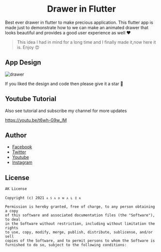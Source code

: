 <h1 align="center">Drawer in Flutter</h1>

Best ever drawer in flutter to make precious application. This flutter app is made just to demonstrate how to we can make an animated drawer that looks beautiful and provides a good user experience as well ❤

> This idea I had in mind for a long time and I finally made it,now here it is. Enjoy 😍

## App Design 
![drawer](https://user-images.githubusercontent.com/36697784/108592442-b50d5700-738f-11eb-82d2-ec24a8a0026a.png)


If you liked the design and code then please give it a star 🌟 

## Youtube Tutorial
Also see tutorial and subscribe my channel for more updates 

https://youtu.be/t6wh-G9w_lM

## Author 
- [Facebook](https://www.facebook.com/AsadMalikOfficial1/)
- [Twitter](https://twitter.com/Its__AsadMalik)
- [Youtube](https://www.youtube.com/channel/UCURSHhwwry8ur4-7zxN_Row)
- [Instagram](https://www.instagram.com/Its__AsadMalik)

## License 

```
AK License

Copyright (c) 2021 ᴀ ꜱ ᴀ ᴅ ᴍ ᴀ ʟ ɪ ᴋ

Permission is hereby granted, free of charge, to any person obtaining a copy
of this software and associated documentation files (the "Software"), to deal
in the Software without restriction, including without limitation the rights
to use, copy, modify, merge, publish, distribute, sublicense, and/or sell
copies of the Software, and to permit persons to whom the Software is
furnished to do so, subject to the following conditions:

```
